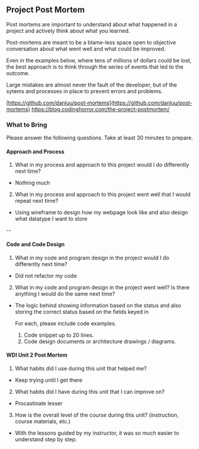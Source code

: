 ## Project Post Mortem
Post mortems are important to understand about what happened in a project and actively think about what you learned.

Post-mortems are meant to be a blame-less space open to objective conversation about what went well and what could be improved.

Even in the examples below, where tens of millions of dollars could be lost, the best approach is to think through the series of events that led to the outcome.

Large mistakes are almost never the fault of the developer, but of the sytems and processes in place to prevent errors and problems.

[https://github.com/danluu/post-mortems](https://github.com/danluu/post-mortems)
https://blog.codinghorror.com/the-project-postmortem/



### What to Bring
Please answer the following questions. Take at least 30 minutes to prepare.

#### Approach and Process

1. What in my process and approach to this project would I do differently next time?
- Nothing much

2. What in my process and approach to this project went well that I would repeat next time?
- Using wireframe to design how my webpage look like and also design what datatype I want to store

--

#### Code and Code Design

1. What in my code and program design in the project would I do differently next time?
- Did not refactor my code

2. What in my code and program design in the project went well? Is there anything I would do the same next time?
- The logic behind showing information based on the status and also storing the correct status based on the fields keyed in

  For each, please include code examples.
  1. Code snippet up to 20 lines.
  2. Code design documents or architecture drawings / diagrams.

#### WDI Unit 2 Post Mortem
1. What habits did I use during this unit that helped me?
- Keep trying until I get there
2. What habits did I have during this unit that I can improve on?
- Procastinate lesser
3. How is the overall level of the course during this unit? (instruction, course materials, etc.)
- With the lessons guided by my instructor, it was so much easier to understand step by step.